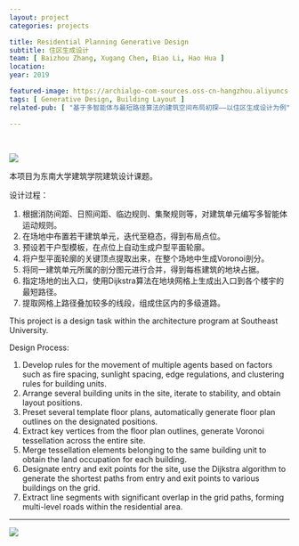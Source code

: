 ```yaml
---
layout: project
categories: projects

title: Residential Planning Generative Design
subtitle: 住区生成设计
team: [ Baizhou Zhang, Xugang Chen, Biao Li, Hao Hua ]
location:
year: 2019

featured-image: https://archialgo-com-sources.oss-cn-hangzhou.aliyuncs.com/images/2020-09-25-mas-dijkstra-residential-union.jpg
tags: [ Generative Design, Building Layout ]
related-pub: [ "基于多智能体与最短路径算法的建筑空间布局初探——以住区生成设计为例" ]

---
```


<br>

![](https://archialgo-com-sources.oss-cn-hangzhou.aliyuncs.com/images/2020-09-25-mas-dijkstra-residential-union.jpg)

本项目为东南大学建筑学院建筑设计课题。

设计过程：
1. 根据消防间距、日照间距、临边规则、集聚规则等，对建筑单元编写多智能体运动规则。
2. 在场地中布置若干建筑单元，迭代至稳态，得到布局点位。
3. 预设若干户型模板，在点位上自动生成户型平面轮廓。
4. 将户型平面轮廓的关键顶点提取出来，在整个场地中生成Voronoi剖分。
5. 将同一建筑单元所属的剖分图元进行合并，得到每栋建筑的地块占据。
6. 指定场地的出入口，使用Dijkstra算法在地块网格上生成出入口到各个楼宇的最短路径。
7. 提取网格上路径叠加较多的线段，组成住区内的多级道路。

This project is a design task within the architecture program at Southeast University.

Design Process:
1. Develop rules for the movement of multiple agents based on factors such as fire spacing, sunlight spacing, edge
regulations, and clustering rules for building units.
2. Arrange several building units in the site, iterate to stability, and obtain layout positions.
3. Preset several template floor plans, automatically generate floor plan outlines on the designated positions.
4. Extract key vertices from the floor plan outlines, generate Voronoi tessellation across the entire site.
5. Merge tessellation elements belonging to the same building unit to obtain the land occupation for each building.
6. Designate entry and exit points for the site, use the Dijkstra algorithm to generate the shortest paths from entry and
exit points to various buildings on the grid.
7. Extract line segments with significant overlap in the grid paths, forming multi-level roads within the residential area.

---

![](https://archialgo-com-sources.oss-cn-hangzhou.aliyuncs.com/images/2020-09-25-mas-dijkstra-residential-fig10.jpg)